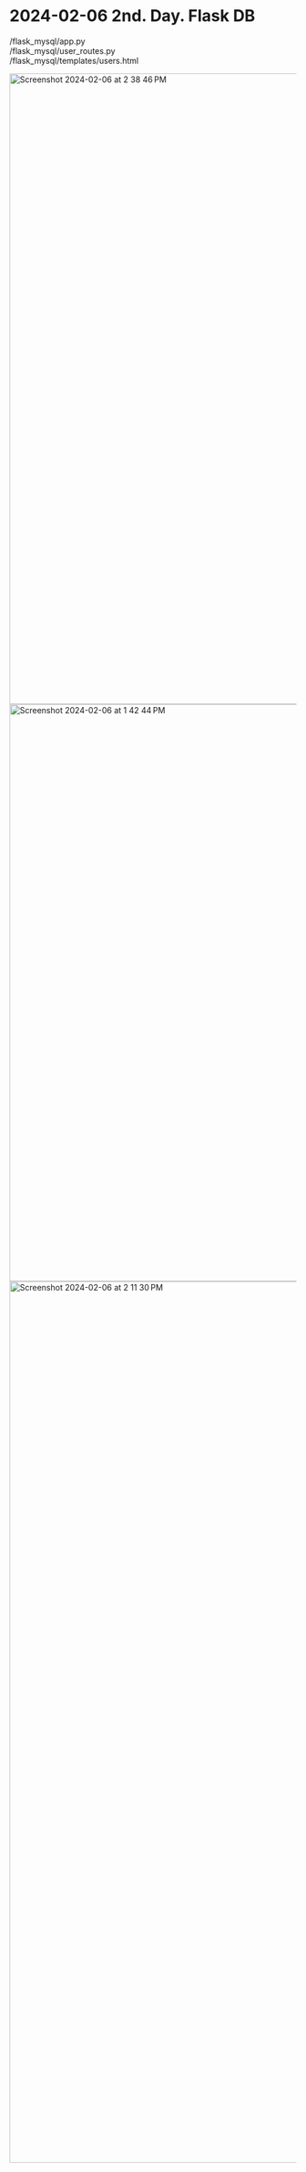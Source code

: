 # 2024-02-06 2nd. Day. Flask DB  
/flask_mysql/app.py  
/flask_mysql/user_routes.py  
/flask_mysql/templates/users.html  

<img width="1105" alt="Screenshot 2024-02-06 at 2 38 46 PM" src="https://github.com/Seou0912/24_02_Flask_Class/assets/151927766/f72c86f7-5a5c-4749-bac3-69a62dff477f">  

<img width="1011" alt="Screenshot 2024-02-06 at 1 42 44 PM" src="https://github.com/Seou0912/24_02_Flask_Class/assets/151927766/98899ded-1987-4ef7-87b3-ae6748ecbef2">  

<img width="1544" alt="Screenshot 2024-02-06 at 2 11 30 PM" src="https://github.com/Seou0912/24_02_Flask_Class/assets/151927766/a1919504-c58e-4293-9afd-37071d86629c">
